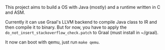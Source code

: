 This project aims to build a OS with Java (mostly) and a runtime written in C and ASM.

Currently it can use Graal's LLVM backend to compile Java class to IR and then compile it to binary.
But for now, you have to apply the `do_not_insert_stackoverflow_check.patch` to Graal (must install in ~/graal).

It now can boot with qemu, just run `make qemu`.
